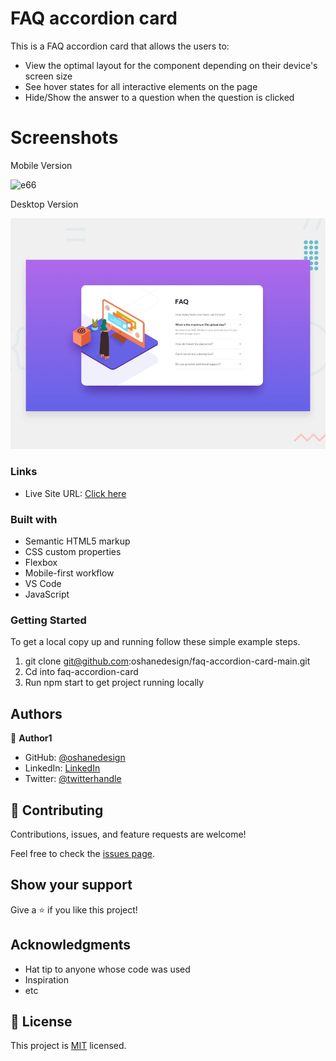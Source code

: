 # FAQ accordion card

This is a FAQ accordion card that allows the users to:

- View the optimal layout for the component depending on their device's screen size 
- See hover states for all interactive elements on the page 
- Hide/Show the answer to a question when the question is clicked



# Screenshots

Mobile Version 

![e66](https://user-images.githubusercontent.com/40554384/168447117-1a76bd73-dafa-4baf-bc1e-62b110712df8.PNG)


Desktop Version

![Design preview for the FAQ accordion card coding challenge](./design/desktop-preview.jpg)

### Links


- Live Site URL: [Click here](https://oshanedesign.github.io/faq-accordion-card-main/)


### Built with

- Semantic HTML5 markup
- CSS custom properties
- Flexbox
- Mobile-first workflow
- VS Code
- JavaScript

### Getting Started

To get a local copy up and running follow these simple example steps.

1. git clone git@github.com:oshanedesign/faq-accordion-card-main.git
2. Cd into faq-accordion-card
3. Run npm start to get project running locally

## Authors

👤 **Author1**

- GitHub: [@oshanedesign](https://github.com/oshanedesign)
- LinkedIn: [LinkedIn](https://www.linkedin.com/in/ocreary/)
- Twitter: [@twitterhandle](https://twitter.com/oshanedesign)


## 🤝 Contributing

Contributions, issues, and feature requests are welcome!

Feel free to check the [issues page](../../issues/).

## Show your support

Give a ⭐️ if you like this project!

## Acknowledgments

- Hat tip to anyone whose code was used
- Inspiration
- etc

## 📝 License

This project is [MIT](./MIT.md) licensed.
